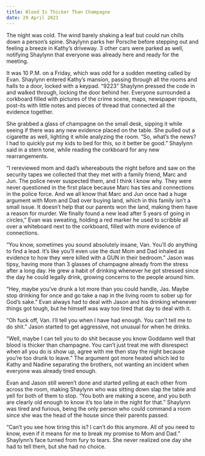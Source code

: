 ```yaml
---
title: Blood Is Thicker Than Champagne
date: 29 April 2023
---
```


The night was cold. The wind barely shaking a leaf but could run chills down a person’s spine. Shaylynn parks her Porsche before stepping out and feeling a breeze in Kathy’s driveway. 3 other cars were parked as well, notifying Shaylynn that everyone was already here and ready for the meeting.

It was 10 P.M. on a Friday, which was odd for a sudden meeting called by Evan. Shaylynn entered Kathy’s mansion, passing through all the rooms and halls to a door, locked with a keypad. “9223” Shaylynn pressed the code in and walked through, locking the door behind her. Everyone surrounded a corkboard filled with pictures of the crime scene, maps, newspaper ripouts, post-its with little notes and pieces of thread that connected all the evidence together.

She grabbed a glass of champagne on the small desk, sipping it while seeing if there was any new evidence placed on the table. She pulled out a cigarette as well, lighting it while analyzing the room. “So, what’s the news? I had to quickly put my kids to bed for this, so it better be good.” Shaylynn said in a stern tone, while reading the corkboard for any new rearrangements.

“I rereviewed mom and dad’s whereabouts the night before and saw on the security tapes we collected that they met with a family friend, Marc and Jun. The police never suspected them, and I think I know why. They were never questioned in the first place because Marc has ties and connections in the police force. And we all know that Marc and Jun once had a huge argument with Mom and Dad over buying land, which in this family isn’t a small issue. It doesn’t help that our parents won the land, making them have a reason for murder. We finally found a new lead after 5 years of going in circles,” Evan was sweating, holding a red marker he used to scribble all over a whiteboard next to the corkboard, filled with more evidence of connections.

“You know, sometimes you sound absolutely insane, Van. You’ll do anything to find a lead. It’s like you’ll even use the dust Mom and Dad inhaled as evidence to how they were killed with a GUN in their bedroom.” Jason was tipsy, having more than 3 glasses of champagne already from the stress after a long day. He grew a habit of drinking whenever he got stressed since the day he could legally drink, growing concerns to the people around him.

“Hey, maybe you’ve drunk a lot more than you could handle, Jas. Maybe stop drinking for once and go take a nap in the living room to sober up for God’s sake.” Evan always had to deal with Jason and his drinking whenever things got tough, but he himself was way too tired that day to deal with it.

“Oh fuck off, Van. I’ll tell you when I have had enough. You can’t tell me to do shit.” Jason started to get aggressive, not unusual for when he drinks.

“Well, maybe I can tell you to do shit because you know Goddamn well that blood is thicker than champagne. You can’t just treat me with disrespect when all you do is show up, agree with me then stay the night because you’re too drunk to leave.” The argument got more heated which led to Kathy and Nadine separating the brothers, not wanting an incident when everyone was already tired enough.

Evan and Jason still weren’t done and started yelling at each other from across the room, making Shaylynn who was sitting down slap the table and yell for both of them to stop. “You both are making a scene, and you both are clearly old enough to know it’s too late in the night for that.” Shaylynn was tired and furious, being the only person who could command a room since she was the head of the house since their parents passed.

“Can’t you see how tiring this is? I can’t do this anymore. All of you need to know, even if it means for me to break my promise to Mom and Dad.” Shaylynn’s face turned from fury to tears. She never realized one day she had to tell them, but she had no choice.

